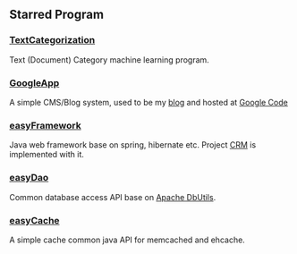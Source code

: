 ## Starred Program

### [TextCategorization](TextCategorization)

Text (Document) Category machine learning program.

### [GoogleApp](GoogleApp)

A simple CMS/Blog system, used to be my [blog](http://atealxt.appspot.com/) and hosted at [Google Code](http://code.google.com/p/herogravebygae/)

### [easyFramework](easyFramework)

Java web framework base on spring, hibernate etc. Project [CRM](https://github.com/atealxt/crm) is implemented with it.

### [easyDao](easyDao)

Common database access API base on [Apache DbUtils](http://commons.apache.org/proper/commons-dbutils/).

### [easyCache](easyCache)

A simple cache common java API for memcached and ehcache.
